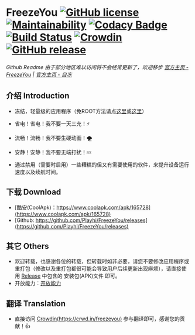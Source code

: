 # FreezeYou  [![GitHub license](https://img.shields.io/github/license/Playhi/FreezeYou.svg)](https://github.com/Playhi/FreezeYou/blob/master/LICENSE) [![Maintainability](https://api.codeclimate.com/v1/badges/727a63c38deeadb0c468/maintainability)](https://codeclimate.com/github/Playhi/FreezeYou/maintainability) [![Codacy Badge](https://api.codacy.com/project/badge/Grade/032d743157434a459f025e761c16dd8d)](https://www.codacy.com/app/Playhi/FreezeYou?utm_source=github.com&amp;utm_medium=referral&amp;utm_content=Playhi/FreezeYou&amp;utm_campaign=Badge_Grade) [![Build Status](https://travis-ci.org/Playhi/FreezeYou.svg?branch=master)](https://travis-ci.org/Playhi/FreezeYou) [![Crowdin](https://d322cqt584bo4o.cloudfront.net/freezeyou/localized.svg)](https://crowdin.com/project/freezeyou) [![GitHub release](https://img.shields.io/github/release/Playhi/FreezeYou.svg)](https://github.com/Playhi/FreezeYou/releases)
###### _Github Readme 由于部分地区难以访问将不会经常更新了，欢迎移步_ [官方主页 - FreezeYou](https://freezeyou.playhi.net/) | [官方主页 - 自冻](https://zidon.net/)
## 介绍 Introduction
* 冻结，轻量级的应用程序（免ROOT方法请点[这里](https://github.com/Playhi/FreezeYou/wiki/%E5%85%8DROOT%E4%BD%BF%E7%94%A8)或[这里](https://freezeyou.playhi.net/MRootUse.html)）

* 省电！省电！我不要一天三充！⚡
* 流畅！流畅！我不要生硬动画！🌪
* 安静！安静！我不要无端打扰！💤

* 通过禁用（需要时启用）一些糟糕的但又有需要使用的软件，来提升设备运行速度以及续航时间。
## 下载 Download
* [酷安(CoolApk)：https://www.coolapk.com/apk/165728](https://www.coolapk.com/apk/165728)
* [Github: https://github.com/Playhi/FreezeYou/releases](https://github.com/Playhi/FreezeYou/releases)
## 其它 Others
* 欢迎转载，也感谢各位的转载，但转载时如非必要，请您不要修改应用程序或重打包（修改以及重打包都很可能会导致用户后续更新出现麻烦），请直接使用 [Release](https://github.com/Playhi/FreezeYou/releases) 中包含的 安装包(APK)文件 即可。
* 开放能力：[开放能力](https://wiki.playhi.net/index.php?title=%E5%BC%80%E6%94%BE%E8%83%BD%E5%8A%9B_-_FreezeYou)
## 翻译 Translation
* 直接访问 [Crowdin(https://crwd.in/freezeyou)](https://crwd.in/freezeyou) 参与翻译即可，感谢您的贡献！👍
